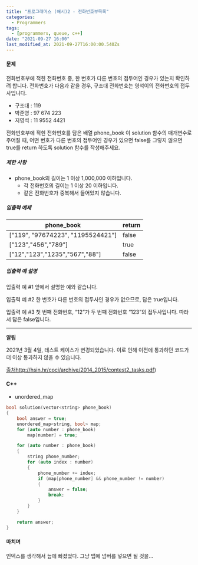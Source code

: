 ```yaml
---
title: "프로그래머스 (해시)2 - 전화번호부목록"
categories:
  - Programmers
tags:
  - [programmers, queue, c++]
date: "2021-09-27 16:00"
last_modified_at: 2021-09-27T16:00:00.540Zs
---
```


#### 문제

전화번호부에 적힌 전화번호 중, 한 번호가 다른 번호의 접두어인 경우가 있는지 확인하려 합니다.
전화번호가 다음과 같을 경우, 구조대 전화번호는 영석이의 전화번호의 접두사입니다.

- 구조대 : 119
- 박준영 : 97 674 223
- 지영석 : 11 9552 4421

전화번호부에 적힌 전화번호를 담은 배열 phone_book 이 solution 함수의 매개변수로 주어질 때, 어떤 번호가 다른 번호의 접두어인 경우가 있으면 false를 그렇지 않으면 true를 return 하도록 solution 함수를 작성해주세요.

##### 제한 사항

- phone_book의 길이는 1 이상 1,000,000 이하입니다.
    - 각 전화번호의 길이는 1 이상 20 이하입니다.
    - 같은 전화번호가 중복해서 들어있지 않습니다.

##### 입출력 예제

| phone_book                        | return |
| --------------------------------- | ------ |
| ["119", "97674223", "1195524421"] | false  |
| ["123","456","789"]               | true   |
| ["12","123","1235","567","88"]    | false  |

##### 입출력 예 설명

입출력 예 #1
앞에서 설명한 예와 같습니다.

입출력 예 #2
한 번호가 다른 번호의 접두사인 경우가 없으므로, 답은 true입니다.

입출력 예 #3
첫 번째 전화번호, “12”가 두 번째 전화번호 “123”의 접두사입니다. 따라서 답은 false입니다.

------

**알림**

2021년 3월 4일, 테스트 케이스가 변경되었습니다. 이로 인해 이전에 통과하던 코드가 더 이상 통과하지 않을 수 있습니다.

[출처](https://ncpc.idi.ntnu.no/ncpc2007/ncpc2007problems.pdf)http://hsin.hr/coci/archive/2014_2015/contest2_tasks.pdf)

#### C++

* unordered_map

```c++
bool solution(vector<string> phone_book)
{
    bool answer = true;
    unordered_map<string, bool> map;
    for (auto number : phone_book)
        map[number] = true;

    for (auto number : phone_book)
    {
        string phone_number;
        for (auto index : number)
        {
            phone_number += index;
            if (map[phone_number] && phone_number != number)
            {
                answer = false;
                break;
            }
        }
    }

    return answer;
}
```

#### 마치며

인덱스를 생각해서 늪에 빠졌었다. 그냥 맵에 넘버를 넣으면 될 것을...